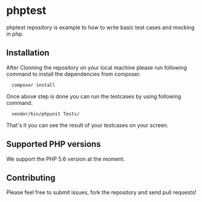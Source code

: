# phptest
  phptest repository is example to how to write basic test cases and mocking in php.

## Installation

  After Clonning the repository on your local machine please run following command to install the dependencies from composer.

      composer install

  Once above step is done you can run the testcases by using following command.

      vendor/bin/phpunit Tests/


  That's it you can see the result of your testcases on your screen.

## Supported PHP versions
  We support the PHP 5.6 version at the moment.
  
## Contributing

  Please feel free to submit issues, fork the repository and send pull requests!
